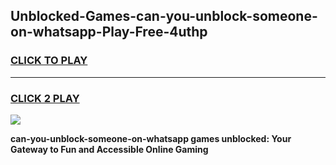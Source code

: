
## Unblocked-Games-can-you-unblock-someone-on-whatsapp-Play-Free-4uthp
<h3>
<a href="https://premium76.site?title=can-you-unblock-someone-on-whatsapp&ref=20M">CLICK TO PLAY</a></h3>
<hr>

<h3>
<a href="https://premium76.site?title=can-you-unblock-someone-on-whatsapp&ref=20M">CLICK 2 PLAY</a>
  
</h3>

<a href="https://premium76.site?title=can-you-unblock-someone-on-whatsapp&ref=19M"><img src="https://clearcache.store/games.png"></a>


**can-you-unblock-someone-on-whatsapp games unblocked: Your Gateway to Fun and Accessible Online Gaming**
